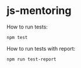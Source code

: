 # js-mentoring

How to run tests:
  ```sh
  npm test
  ```
How to run tests with report:
  ```sh
  npm run test-report
  ```

